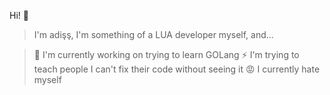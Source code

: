 Hi! 👋
> I'm adişş, I'm something of a LUA developer myself, and...

> 🔭 I'm currently working on trying to learn GOLang
> ⚡ I'm trying to teach people I can't fix their code without seeing it
> 😡 I currently hate myself
